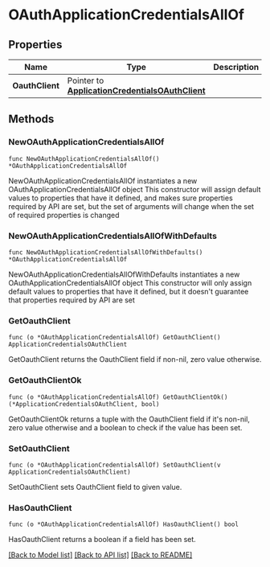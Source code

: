 # OAuthApplicationCredentialsAllOf

## Properties

Name | Type | Description | Notes
------------ | ------------- | ------------- | -------------
**OauthClient** | Pointer to [**ApplicationCredentialsOAuthClient**](ApplicationCredentialsOAuthClient.md) |  | [optional] 

## Methods

### NewOAuthApplicationCredentialsAllOf

`func NewOAuthApplicationCredentialsAllOf() *OAuthApplicationCredentialsAllOf`

NewOAuthApplicationCredentialsAllOf instantiates a new OAuthApplicationCredentialsAllOf object
This constructor will assign default values to properties that have it defined,
and makes sure properties required by API are set, but the set of arguments
will change when the set of required properties is changed

### NewOAuthApplicationCredentialsAllOfWithDefaults

`func NewOAuthApplicationCredentialsAllOfWithDefaults() *OAuthApplicationCredentialsAllOf`

NewOAuthApplicationCredentialsAllOfWithDefaults instantiates a new OAuthApplicationCredentialsAllOf object
This constructor will only assign default values to properties that have it defined,
but it doesn't guarantee that properties required by API are set

### GetOauthClient

`func (o *OAuthApplicationCredentialsAllOf) GetOauthClient() ApplicationCredentialsOAuthClient`

GetOauthClient returns the OauthClient field if non-nil, zero value otherwise.

### GetOauthClientOk

`func (o *OAuthApplicationCredentialsAllOf) GetOauthClientOk() (*ApplicationCredentialsOAuthClient, bool)`

GetOauthClientOk returns a tuple with the OauthClient field if it's non-nil, zero value otherwise
and a boolean to check if the value has been set.

### SetOauthClient

`func (o *OAuthApplicationCredentialsAllOf) SetOauthClient(v ApplicationCredentialsOAuthClient)`

SetOauthClient sets OauthClient field to given value.

### HasOauthClient

`func (o *OAuthApplicationCredentialsAllOf) HasOauthClient() bool`

HasOauthClient returns a boolean if a field has been set.


[[Back to Model list]](../README.md#documentation-for-models) [[Back to API list]](../README.md#documentation-for-api-endpoints) [[Back to README]](../README.md)


